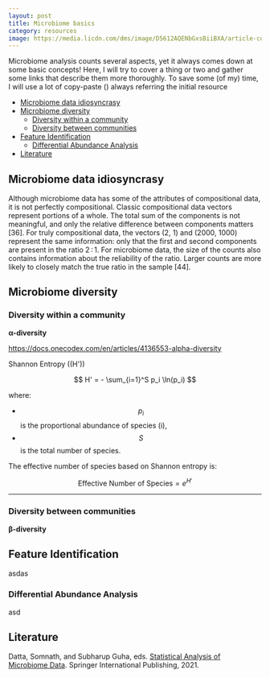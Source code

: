 ```yaml
---
layout: post
title: Microbiome basics
category: resources
image: https://media.licdn.com/dms/image/D5612AQENbGxsBiiBXA/article-cover_image-shrink_720_1280/0/1682668294084?e=2147483647&v=beta&t=o8W3gA2iYv0oL-ZQzqAU9UKn2ft21lSRa_ngd53hDzo
---
```

<!-- https://t4.ftcdn.net/jpg/08/13/85/15/360_F_813851569_Pm4OMS0rtCi4D3Y4Vgt76SI87MLUATNk.jpg -->
<!--  https://sbvu.ac.in/wp-content/uploads/2023/11/microbes-bacteria-7.jpg -->
<!-- since it is a post, they have always to start with a date!!!  -->


Microbiome analysis counts several aspects, yet it always comes down at some basic concepts! 
Here, I will try to cover a thing or two and gather some links that describe them more thoroughly.
To save some (of my) time, I will use a lot of copy-paste () always referring the initial resource 

- [Microbiome data idiosyncrasy](#microbiome-data-idiosyncrasy)
- [Microbiome diversity](#microbiome-diversity)
  - [Diversity within a community](#diversity-within-a-community)
  - [Diversity between communities](#diversity-between-communities)
- [Feature Identification](#feature-identification)
  - [Differential Abundance Analysis](#differential-abundance-analysis)
- [Literature](#literature)


## Microbiome data idiosyncrasy 

<!-- <div style="background-color: #f0f8ff; padding: 10px; border-radius: 5px; border: 1px solid #b0e0e6;">
  <h3>Important Information</h3>
  This is a colored box with a light blue background. You can use HTML to add more complex styling to your Markdown content.
</div> -->


Although microbiome data has some of the attributes of compositional data, it is not perfectly compositional. Classic compositional data vectors represent portions of a whole. The total sum of the components is not meaningful, and only the relative difference between components matters [36]. For truly compositional data, the vectors (2, 1) and (2000, 1000) represent the same information: only that the first and second components are present in the ratio 2 : 1. For microbiome data, the size of the counts also contains information about the reliability of the ratio. Larger counts are more likely to closely match the true ratio in the sample [44].



## Microbiome diversity


### Diversity within a community 

**α-diversity** 

https://docs.onecodex.com/en/articles/4136553-alpha-diversity

Shannon Entropy (\(H'\))

$$
H' = - \sum_{i=1}^S p_i \ln(p_i)
$$

where:

- $$p_i$$ is the proportional abundance of species \(i\),
- $$S$$ is the total number of species.

The effective number of species based on Shannon entropy is:

$$
\text{Effective Number of Species} = e^{H'}
$$

---


### Diversity between communities 

**β-diversity** 



## Feature Identification

asdas

### Differential Abundance Analysis 

asd


## Literature 

Datta, Somnath, and Subharup Guha, eds. [Statistical Analysis of Microbiome Data](https://link.springer.com/book/10.1007/978-3-030-73351-3). Springer International Publishing, 2021. 

